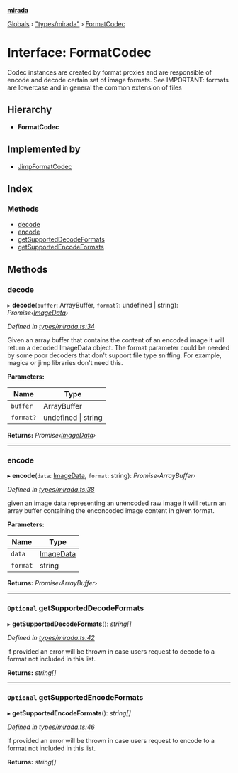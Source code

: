 **[mirada](../README.md)**

[Globals](../README.md) › ["types/mirada"](../modules/_types_mirada_.md) › [FormatCodec](_types_mirada_.formatcodec.md)

# Interface: FormatCodec

Codec instances are created by format proxies and are responsible of encode and decode certain set of image formats. See
IMPORTANT: formats are lowercase and in general the common extension of files

## Hierarchy

* **FormatCodec**

## Implemented by

* [JimpFormatCodec](../classes/_format_jimpformatcodec_.jimpformatcodec.md)

## Index

### Methods

* [decode](_types_mirada_.formatcodec.md#decode)
* [encode](_types_mirada_.formatcodec.md#encode)
* [getSupportedDecodeFormats](_types_mirada_.formatcodec.md#optional-getsupporteddecodeformats)
* [getSupportedEncodeFormats](_types_mirada_.formatcodec.md#optional-getsupportedencodeformats)

## Methods

###  decode

▸ **decode**(`buffer`: ArrayBuffer, `format?`: undefined | string): *Promise‹[ImageData](_types_opencv_.imagedata.md)›*

*Defined in [types/mirada.ts:34](https://github.com/cancerberoSgx/mirada/blob/d67acf6/mirada/src/types/mirada.ts#L34)*

Given an array buffer that contains the content of an encoded image it will return a
decoded ImageData object. The format parameter could be needed by some poor decoders
that don't support file type sniffing. For example, magica or jimp libraries don't need this.

**Parameters:**

Name | Type |
------ | ------ |
`buffer` | ArrayBuffer |
`format?` | undefined \| string |

**Returns:** *Promise‹[ImageData](_types_opencv_.imagedata.md)›*

___

###  encode

▸ **encode**(`data`: [ImageData](_types_opencv_.imagedata.md), `format`: string): *Promise‹ArrayBuffer›*

*Defined in [types/mirada.ts:38](https://github.com/cancerberoSgx/mirada/blob/d67acf6/mirada/src/types/mirada.ts#L38)*

given an image data representing an unencoded raw image it will return an array buffer containing the enconcoded image content in given format.

**Parameters:**

Name | Type |
------ | ------ |
`data` | [ImageData](_types_opencv_.imagedata.md) |
`format` | string |

**Returns:** *Promise‹ArrayBuffer›*

___

### `Optional` getSupportedDecodeFormats

▸ **getSupportedDecodeFormats**(): *string[]*

*Defined in [types/mirada.ts:42](https://github.com/cancerberoSgx/mirada/blob/d67acf6/mirada/src/types/mirada.ts#L42)*

if provided an error will be thrown in case users request to decode to a format not included in this list.

**Returns:** *string[]*

___

### `Optional` getSupportedEncodeFormats

▸ **getSupportedEncodeFormats**(): *string[]*

*Defined in [types/mirada.ts:46](https://github.com/cancerberoSgx/mirada/blob/d67acf6/mirada/src/types/mirada.ts#L46)*

if provided an error will be thrown in case users request to encode to a format not included in this list.

**Returns:** *string[]*
